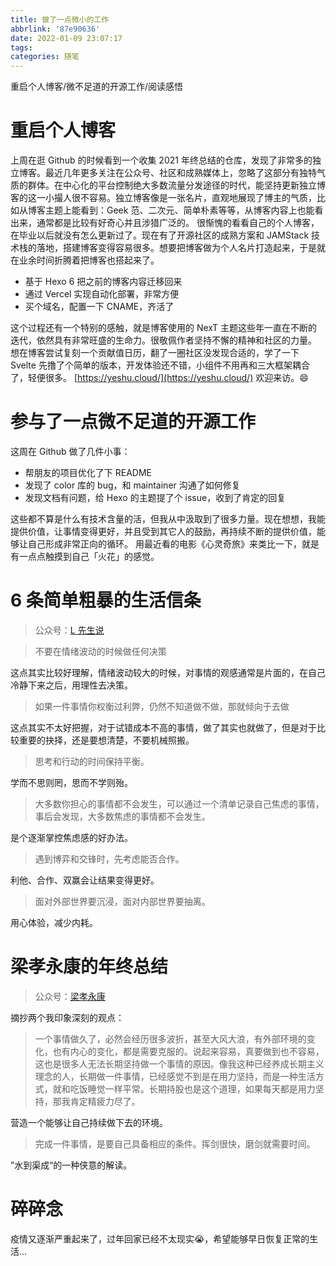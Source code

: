 ```yaml
---
title: 做了一点微小的工作
abbrlink: '87e90636'
date: 2022-01-09 23:07:17
tags:
categories: 随笔
---
```

重启个人博客/微不足道的开源工作/阅读感悟

<!-- more -->

# 重启个人博客
上周在逛 Github 的时候看到一个收集 2021 年终总结的仓库，发现了非常多的独立博客。最近几年更多关注在公众号、社区和成熟媒体上，忽略了这部分有独特气质的群体。在中心化的平台控制绝大多数流量分发途径的时代，能坚持更新独立博客的这一小撮人很不容易。独立博客像是一张名片，直观地展现了博主的气质，比如从博客主题上能看到：Geek 范、二次元、简单朴素等等，从博客内容上也能看出来，通常都是比较有好奇心并且涉猎广泛的。
很惭愧的看看自己的个人博客，在毕业以后就没有怎么更新过了。现在有了开源社区的成熟方案和 JAMStack 技术栈的落地，搭建博客变得容易很多。想要把博客做为个人名片打造起来，于是就在业余时间折腾着把博客也搭起来了。

- 基于 Hexo 6 把之前的博客内容迁移回来
- 通过 Vercel 实现自动化部署，非常方便
- 买个域名，配置一下 CNAME，齐活了

这个过程还有一个特别的感触，就是博客使用的 NexT 主题这些年一直在不断的迭代，依然具有非常旺盛的生命力。很敬佩作者坚持不懈的精神和社区的力量。
想在博客尝试复刻一个贡献值日历，翻了一圈社区没发现合适的，学了一下 Svelte 先撸了个简单的版本，开发体验还不错，小组件不用再和三大框架耦合了，轻便很多。
[https://yeshu.cloud/](https://yeshu.cloud/) 欢迎来访。😄

# 参与了一点微不足道的开源工作
这周在 Github 做了几件小事：

- 帮朋友的项目优化了下 README
- 发现了 color 库的 bug，和 maintainer 沟通了如何修复
- 发现文档有问题，给 Hexo 的主题提了个 issue，收到了肯定的回复

这些都不算是什么有技术含量的活，但我从中汲取到了很多力量。现在想想，我能提供价值，让事情变得更好，并且受到其它人的鼓励，再持续不断的提供价值，能够让自己形成非常正向的循环。
用最近看的电影《心灵奇旅》来类比一下，就是有一点点触摸到自己「火花」的感觉。

# 6 条简单粗暴的生活信条
> 公众号：[L 先生说](https://mp.weixin.qq.com/s/V8JX2mU9Vr_UNkjpUoyeNQ)

> 不要在情绪波动的时候做任何决策

这点其实比较好理解，情绪波动较大的时候，对事情的观感通常是片面的，在自己冷静下来之后，用理性去决策。
> 如果一件事情你权衡过利弊，仍然不知道做不做，那就倾向于去做

这点其实不太好把握，对于试错成本不高的事情，做了其实也就做了，但是对于比较重要的抉择，还是要想清楚，不要机械照搬。
> 思考和行动的时间保持平衡。

学而不思则罔，思而不学则殆。
> 大多数你担心的事情都不会发生，可以通过一个清单记录自己焦虑的事情，事后会发现，大多数焦虑的事情都不会发生。

是个逐渐掌控焦虑感的好办法。
> 遇到博弈和交锋时，先考虑能否合作。

利他、合作、双赢会让结果变得更好。
> 面对外部世界要沉浸，面对内部世界要抽离。

用心体验，减少内耗。

# 梁孝永康的年终总结
> 公众号：[梁孝永康](https://mp.weixin.qq.com/s/qqo6Mf4Jgj_NB8_u2Q4Vmg)

摘抄两个我印象深刻的观点：
> 一个事情做久了，必然会经历很多波折，甚至大风大浪，有外部环境的变化，也有内心的变化，都是需要克服的。说起来容易，真要做到也不容易，这也是很多人无法长期坚持做一个事情的原因。像我这种已经养成长期主义理念的人，长期做一件事情，已经感觉不到是在用力坚持，而是一种生活方式，就和吃饭睡觉一样平常。长期持股也是这个道理，如果每天都是用力坚持，那我肯定精疲力尽了。

营造一个能够让自己持续做下去的环境。
> 完成一件事情，是要自己具备相应的条件。挥剑很快，磨剑就需要时间。

”水到渠成“的一种侠意的解读。

# 碎碎念
疫情又逐渐严重起来了，过年回家已经不太现实😭，希望能够早日恢复正常的生活...
